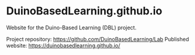 # DuinoBasedLearning.github.io
Website for the Duino-Based Learning (DBL) project.

Project repository: https://github.com/DuinoBasedLearning/Lab
Published website: https://duinobasedlearning.github.io/
